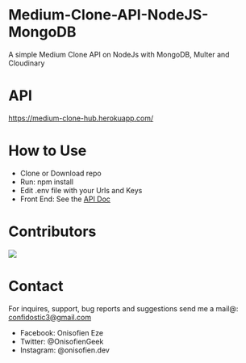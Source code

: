 # Medium-Clone-API-NodeJS-MongoDB
A simple Medium Clone API on NodeJs with MongoDB, Multer and Cloudinary

# API
<a href="https://medium-clone-hub.herokuapp.com/" target="_blank">https://medium-clone-hub.herokuapp.com/</a>

# How to Use
* Clone or Download repo
* Run: npm install 
* Edit .env file with your Urls and Keys
* Front End: See the <a href="https://github.com/Dev-Geek/Medium-Clone-API-NodeJS-MongoDB/blob/main/doc/Medium%20Clone%20API%20Guide.pdf" target="_blank">API Doc</a>

# Contributors
<a href="https://github.com/Tronixtek" target="_blank">
  <img src="https://avatars.githubusercontent.com/u/58108660?v=4?size=50">
</a>

# Contact
For inquires, support, bug reports and suggestions send me a mail@: confidostic3@gmail.com

* Facebook: Onisofien Eze
* Twitter: @OnisofienGeek
* Instagram: @onisofien.dev
